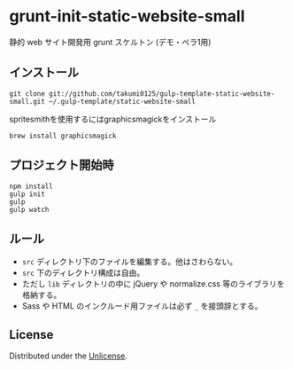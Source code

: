 grunt-init-static-website-small
===============================

静的 web サイト開発用 grunt スケルトン (デモ・ペラ1用)

インストール
------------

```
git clone git://github.com/takumi0125/gulp-template-static-website-small.git ~/.gulp-template/static-website-small
```

spritesmithを使用するにはgraphicsmagickをインストール

```
brew install graphicsmagick
```

プロジェクト開始時
------------------

```
npm install
gulp init
gulp
gulp watch
```

ルール
------

* `src` ディレクトリ下のファイルを編集する。他はさわらない。
* `src` 下のディレクトリ構成は自由。
* ただし `lib` ディレクトリの中に jQuery や normalize.css 等のライブラリを格納する。
* Sass や HTML のインクルード用ファイルは必ず `_` を接頭辞とする。

License
-------

Distributed under the [Unlicense](http://unlicense.org/).
